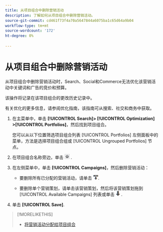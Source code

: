 ```yaml
---
title: 从项目组合中删除营销活动
description: 了解如何从项目组合中删除营销活动。
source-git-commit: cd461f73f4a70a5647844a6075ba1c65d64a9b04
workflow-type: tm+mt
source-wordcount: '172'
ht-degree: 0%

---
```


# 从项目组合中删除营销活动

从项目组合中删除营销活动时，Search、Social和Commerce无法优化该营销活动中关键词和广告的竞价和预算。

该操作将记录在该项目组合的更改历史记录中。

有关优化的更多信息，请参阅优化指南，该指南可从搜索、社交和商务中获取。

1. 在主菜单中，单击 **[!UICONTROL Search]> [!UICONTROL Optimization] >[!UICONTROL Portfolios]**，然后找到项目组合。

   您可以从以下位置筛选项目组合列表 [!UICONTROL Portfolios] 左侧面板中的菜单，方法是选择项目组合组或 [!UICONTROL Ungrouped Portfolios] 节点。

1. 在项目组合名称旁边，单击 ![查看/编辑设置按钮](/help/search-social-commerce/assets/settings.png "查看/编辑设置按钮") .

1. 在左侧菜单中，单击 **[!UICONTROL Campaigns]**，然后删除营销活动：

   * 要删除所有已分配的营销活动，请单击 ![从项目组合中删除所有营销活动](/help/search-social-commerce/assets/arrow-remove-all.png "从项目组合中删除所有营销活动").

   * 要删除单个营销策划，请单击该营销策划，然后将该营销策划拖到 [!UICONTROL Available Campaigns] 列表或单击 ![从项目组合中删除营销活动](/help/search-social-commerce/assets/arrow-remove.png "从项目组合中删除营销活动") .

1. 单击 **[!UICONTROL Save]**.

>[!MORELIKETHIS]
>
>* [将营销活动分配给项目组合](/help/search-social-commerce/campaign-management/campaign-assign-to-portfolio.md)


